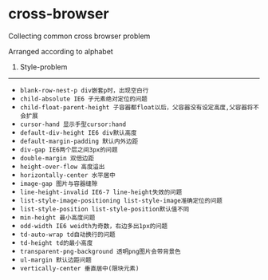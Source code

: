 cross-browser
============

Collecting common cross browser problem


Arranged according to alphabet
1. Style-problem
--------------------------------
- `blank-row-nest-p div嵌套p时，出现空白行`
- `child-absolute IE6 子元素绝对定位的问题`
- `child-float-parent-height 子容器都float以后，父容器没有设定高度,父容器将不会扩展`
- `cursor-hand 显示手型cursor:hand`
- `default-div-height IE6 div默认高度`
- `default-margin-padding 默认内外边距`
- `div-gap IE6两个层之间3px的问题`
- `double-margin 双倍边距`
- `height-over-flow 高度溢出`
- `horizontally-center 水平居中`
- `image-gap 图片与容器缝隙`
- `line-height-invalid IE6-7 line-height失效的问题`
- `list-style-image-positioning list-style-image准确定位的问题`
- `list-style-position list-style-position默认值不同`
- `min-height 最小高度问题`
- `odd-width IE6 weidth为奇数，右边多出1px的问题`
- `td-auto-wrap td自动换行的问题`
- `td-height td的最小高度`
- `transparent-png-background 透明png图片会带背景色`
- `ul-margin 默认边距问题`
- `vertically-center 垂直居中(限块元素)`